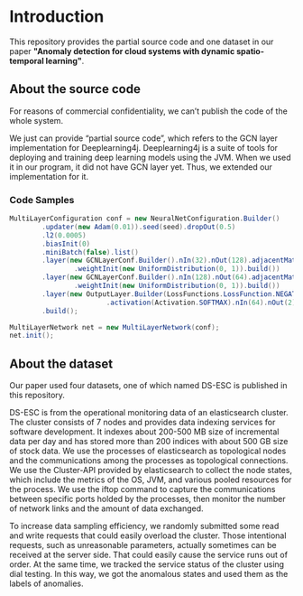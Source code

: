 # Introduction

This repository provides the partial source code and one dataset in our paper **"Anomaly detection for cloud systems with dynamic spatio-temporal learning"**.

## About the source code

For reasons of commercial confidentiality, we can’t publish the code of the whole system. 

We just can provide “partial source code”, which refers to the GCN layer implementation for Deeplearning4j.
Deeplearning4j is a suite of tools for deploying and training deep learning models using the JVM.
When we used it in our program, it did not have GCN layer yet.  Thus, we extended our implementation for it.

### Code Samples

```java
MultiLayerConfiguration conf = new NeuralNetConfiguration.Builder()
        .updater(new Adam(0.01)).seed(seed).dropOut(0.5)
        .l2(0.0005)
        .biasInit(0) 
        .miniBatch(false).list()
        .layer(new GCNLayerConf.Builder().nIn(32).nOut(128).adjacentMatrix(adjacent).activation(Activation.RELU)
                .weightInit(new UniformDistribution(0, 1)).build())
        .layer(new GCNLayerConf.Builder().nIn(128).nOut(64).adjacentMatrix(adjacent).activation(Activation.RELU)
                .weightInit(new UniformDistribution(0, 1)).build())
        .layer(new OutputLayer.Builder(LossFunctions.LossFunction.NEGATIVELOGLIKELIHOOD)
						.activation(Activation.SOFTMAX).nIn(64).nOut(2).build())
        .build();

MultiLayerNetwork net = new MultiLayerNetwork(conf);
net.init();
```

## About the dataset

Our paper used four datasets, one of which named DS-ESC is published in this repository.

DS-ESC is from the operational monitoring data of an elasticsearch cluster. 
The cluster consists of 7 nodes and provides data indexing services for software development. 
It indexes about 200-500 MB size of incremental data per day and has stored more than 200 indices with about 500 GB size of stock data.
We use the processes of elasticsearch as topological nodes and the communications among the processes as topological connections. 
We use the Cluster-API provided by elasticsearch to collect the node states, which include the metrics of the OS, JVM, and various pooled resources for the process. 
We use the iftop command to capture the communications between specific ports holded by the processes, then monitor the number of network links and the amount of data exchanged.

To increase data sampling efficiency, we randomly submitted some read and write requests that could easily overload the cluster. Those intentional requests, such as unreasonable parameters, actually sometimes can be received at the server side. That could easily cause the service runs out of order. At the same time, we tracked the service status of the cluster using dial testing. In this way, we got the anomalous states and used them as the labels of anomalies. 


